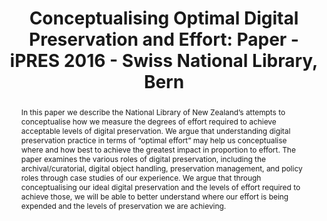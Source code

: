 ---
abstract: In this paper we describe the National Library of New Zealand’s attempts
  to conceptualise how we measure the degrees of effort required to achieve acceptable
  levels of digital preservation. We argue that understanding digital preservation
  practice in terms of “optimal effort” may help us conceptualise where and how best
  to achieve the greatest impact in proportion to effort. The paper examines the various
  roles of digital preservation, including the archival/curatorial, digital object
  handling, preservation management, and policy roles through case studies of our
  experience. We argue that through conceptualising our ideal digital preservation
  and the levels of effort required to achieve those, we will be able to better understand
  where our effort is being expended and the levels of preservation we are achieving.
creators:
- Mosely, Sean
- McKinney, Peter
- Moran, Jessica
- Gattuso, Jay
date: null
document_url: https://services.phaidra.univie.ac.at/api/object/o:503190/download
grand_parent: iPRES
institutions: []
keywords: []
landing_page_url: https://phaidra.univie.ac.at/o:503190
language: eng
layout: publication
license: CC BY-NC-SA 3.0 AT
notes_url: null
parent: iPRES 2016
presentation_url: null
size: 442082
source_name: iPRES
title: 'Conceptualising Optimal Digital Preservation and Effort: Paper - iPRES 2016
  - Swiss National Library, Bern'
type: paper
year: 2016
---